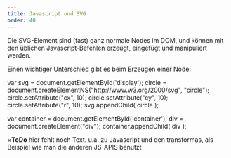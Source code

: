 ```yaml
---
title: Javascript und SVG
order: 40
---
```


Die SVG-Element sind (fast) ganz normale Nodes im DOM,
und können mit den üblichen Javascript-Befehlen erzeugt,
eingefügt und manipuliert werden.


Einen wichtiger Unterschied gibt es  beim Erzeugen einer Node:

<javascript>
  var svg = document.getElementById('display');
  circle = document.createElementNS("http://www.w3.org/2000/svg", "circle");
  circle.setAttribute("cx", 10);
  circle.setAttribute("cy", 10);
  circle.setAttribute("r", 10);
  svg.appendChild( circle );  

  var container = document.getElementById('container');
  div = document.createElement("div");
  container.appendChild( div );
</javascript>


<div class="alert"><a class="close" data-dismiss="alert">×</a><strong>ToDo</strong> hier fehlt noch Text. u.a. zu Javascript und den transformas, als Beispiel wie man die anderen JS-APIS benutzt</div>

